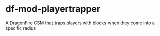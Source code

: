 # df-mod-playertrapper
A DragonFire CSM that traps players with blocks when they come into a specific radius
